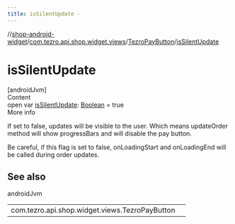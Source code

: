 ```yaml
---
title: isSilentUpdate -
---
```

//[shop-android-widget](../../../index.md)/[com.tezro.api.shop.widget.views](../index.md)/[TezroPayButton](index.md)/[isSilentUpdate](is-silent-update.md)



# isSilentUpdate  
[androidJvm]  
Content  
open var [isSilentUpdate](is-silent-update.md): [Boolean](https://kotlinlang.org/api/latest/jvm/stdlib/kotlin/-boolean/index.html) = true  
More info  


If set to false, updates will be visible to the user. Which means updateOrder method will show progressBars and will disable the pay button.



Be careful, if this flag is set to false, onLoadingStart and onLoadingEnd will be called during order updates.



## See also  
  
androidJvm  
  
| | |
|---|---|
| <a name="com.tezro.api.shop.widget.views/TezroPayButton/isSilentUpdate/#/PointingToDeclaration/"></a>com.tezro.api.shop.widget.views.TezroPayButton| <a name="com.tezro.api.shop.widget.views/TezroPayButton/isSilentUpdate/#/PointingToDeclaration/"></a>|
  
  




